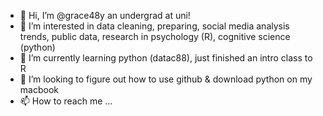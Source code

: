 - 👋 Hi, I’m @grace48y an undergrad at uni!
- 👀 I’m interested in data cleaning, preparing, social media analysis trends, public data, research in psychology (R), cognitive science (python)
- 🌱 I’m currently learning python (datac88), just finished an intro class to R
- 💞️ I’m looking to figure out how to use github & download python on my macbook
- 📫 How to reach me ...

<!---
grace48y/grace48y is a ✨ special ✨ repository because its `README.md` (this file) appears on your GitHub profile.
You can click the Preview link to take a look at your changes.
--->
